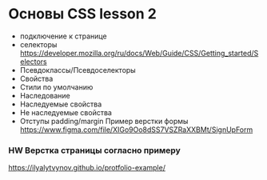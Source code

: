 # Основы  СSS lesson 2
  - подключение к странице
  - селекторы https://developer.mozilla.org/ru/docs/Web/Guide/CSS/Getting_started/Selectors
  - Псевдоклассы/Псевдоселекторы
  - Свойства 
  - Стили по умолчанию
  - Наследование
  - Наследуемые свойства
  - Не наследуемые свойства
  - Отступы padding/margin
Пример верстки формы https://www.figma.com/file/XIGo9Oo8dSS7VSZRaXXBMt/SignUpForm
### HW Верстка страницы согласно примеру
https://ilyalytvynov.github.io/protfolio-example/

